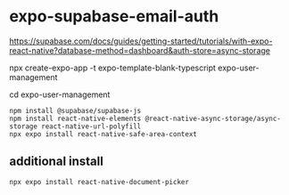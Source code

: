# expo-supabase-email-auth

https://supabase.com/docs/guides/getting-started/tutorials/with-expo-react-native?database-method=dashboard&auth-store=async-storage

npx create-expo-app -t expo-template-blank-typescript expo-user-management

cd expo-user-management

```
npm install @supabase/supabase-js
npm install react-native-elements @react-native-async-storage/async-storage react-native-url-polyfill
npx expo install react-native-safe-area-context
```

## additional install

```
npx expo install react-native-document-picker
```
